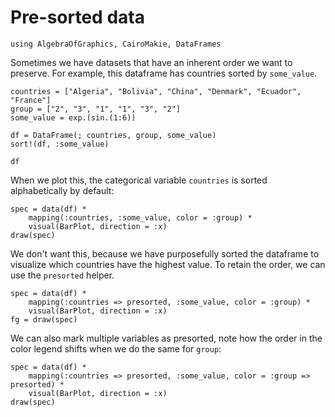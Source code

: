 # Pre-sorted data

````@example presorted_data
using AlgebraOfGraphics, CairoMakie, DataFrames
````

Sometimes we have datasets that have an inherent order we want to preserve.
For example, this dataframe has countries sorted by `some_value`.

````@example presorted_data
countries = ["Algeria", "Bolivia", "China", "Denmark", "Ecuador", "France"]
group = ["2", "3", "1", "1", "3", "2"]
some_value = exp.(sin.(1:6))

df = DataFrame(; countries, group, some_value)
sort!(df, :some_value)

df
````

When we plot this, the categorical variable `countries` is sorted alphabetically by default:

````@example presorted_data
spec = data(df) *
    mapping(:countries, :some_value, color = :group) *
    visual(BarPlot, direction = :x)
draw(spec)
````

We don't want this, because we have purposefully sorted the dataframe to visualize which countries have the highest value.
To retain the order, we can use the `presorted` helper.

````@example presorted_data
spec = data(df) *
    mapping(:countries => presorted, :some_value, color = :group) *
    visual(BarPlot, direction = :x)
fg = draw(spec)
````

We can also mark multiple variables as presorted, note how the order in the color legend shifts when we do the same for `group`:

````@example presorted_data
spec = data(df) *
    mapping(:countries => presorted, :some_value, color = :group => presorted) *
    visual(BarPlot, direction = :x)
draw(spec)
````



